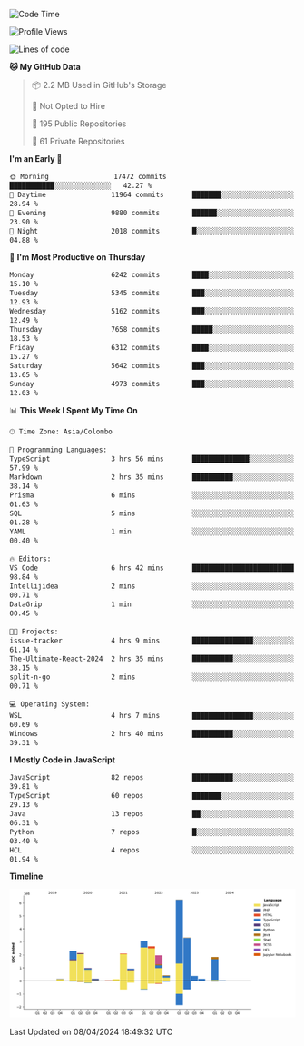 
<!--START_SECTION:waka-->
![Code Time](http://img.shields.io/badge/Code%20Time-1%2C639%20hrs%2013%20mins-blue)

![Profile Views](http://img.shields.io/badge/Profile%20Views-0-blue)

![Lines of code](https://img.shields.io/badge/From%20Hello%20World%20I%27ve%20Written-28.9%20million%20lines%20of%20code-blue)

**🐱 My GitHub Data** 

> 📦 2.2 MB Used in GitHub's Storage 
 > 
> 🚫 Not Opted to Hire
 > 
> 📜 195 Public Repositories 
 > 
> 🔑 61 Private Repositories 
 > 
**I'm an Early 🐤** 

```text
🌞 Morning                17472 commits       ███████████░░░░░░░░░░░░░░   42.27 % 
🌆 Daytime                11964 commits       ███████░░░░░░░░░░░░░░░░░░   28.94 % 
🌃 Evening                9880 commits        ██████░░░░░░░░░░░░░░░░░░░   23.90 % 
🌙 Night                  2018 commits        █░░░░░░░░░░░░░░░░░░░░░░░░   04.88 % 
```
📅 **I'm Most Productive on Thursday** 

```text
Monday                   6242 commits        ████░░░░░░░░░░░░░░░░░░░░░   15.10 % 
Tuesday                  5345 commits        ███░░░░░░░░░░░░░░░░░░░░░░   12.93 % 
Wednesday                5162 commits        ███░░░░░░░░░░░░░░░░░░░░░░   12.49 % 
Thursday                 7658 commits        █████░░░░░░░░░░░░░░░░░░░░   18.53 % 
Friday                   6312 commits        ████░░░░░░░░░░░░░░░░░░░░░   15.27 % 
Saturday                 5642 commits        ███░░░░░░░░░░░░░░░░░░░░░░   13.65 % 
Sunday                   4973 commits        ███░░░░░░░░░░░░░░░░░░░░░░   12.03 % 
```


📊 **This Week I Spent My Time On** 

```text
🕑︎ Time Zone: Asia/Colombo

💬 Programming Languages: 
TypeScript               3 hrs 56 mins       ██████████████░░░░░░░░░░░   57.99 % 
Markdown                 2 hrs 35 mins       ██████████░░░░░░░░░░░░░░░   38.14 % 
Prisma                   6 mins              ░░░░░░░░░░░░░░░░░░░░░░░░░   01.63 % 
SQL                      5 mins              ░░░░░░░░░░░░░░░░░░░░░░░░░   01.28 % 
YAML                     1 min               ░░░░░░░░░░░░░░░░░░░░░░░░░   00.40 % 

🔥 Editors: 
VS Code                  6 hrs 42 mins       █████████████████████████   98.84 % 
Intellijidea             2 mins              ░░░░░░░░░░░░░░░░░░░░░░░░░   00.71 % 
DataGrip                 1 min               ░░░░░░░░░░░░░░░░░░░░░░░░░   00.45 % 

🐱‍💻 Projects: 
issue-tracker            4 hrs 9 mins        ███████████████░░░░░░░░░░   61.14 % 
The-Ultimate-React-2024  2 hrs 35 mins       ██████████░░░░░░░░░░░░░░░   38.15 % 
split-n-go               2 mins              ░░░░░░░░░░░░░░░░░░░░░░░░░   00.71 % 

💻 Operating System: 
WSL                      4 hrs 7 mins        ███████████████░░░░░░░░░░   60.69 % 
Windows                  2 hrs 40 mins       ██████████░░░░░░░░░░░░░░░   39.31 % 
```

**I Mostly Code in JavaScript** 

```text
JavaScript               82 repos            ██████████░░░░░░░░░░░░░░░   39.81 % 
TypeScript               60 repos            ███████░░░░░░░░░░░░░░░░░░   29.13 % 
Java                     13 repos            ██░░░░░░░░░░░░░░░░░░░░░░░   06.31 % 
Python                   7 repos             █░░░░░░░░░░░░░░░░░░░░░░░░   03.40 % 
HCL                      4 repos             ░░░░░░░░░░░░░░░░░░░░░░░░░   01.94 % 
```



**Timeline**

![Lines of Code chart](https://raw.githubusercontent.com/ccweerasinghe1994/ccweerasinghe1994/master/assets/bar_graph.png)


 Last Updated on 08/04/2024 18:49:32 UTC
<!--END_SECTION:waka-->
